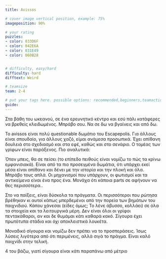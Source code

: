 ```yaml
---
title: Avissos

# cover image vertical position, example: 75%
imageposition: 90%

# your rating
puzzles:
- color: 033D6F
- color: 042E6A
- color: 031E49
- color: 060B28


# difficulty, easy/hard
difficulty: hard
difftext: Weird

# teamsize
team: 2-4

# put your tags here. possible options: recommended,beginners,teamaction
guide:
---
```


Στα βάθη του ωκεανού, σε ένα ερευνητικό κέντρο και εσύ πάλι κατάφερες να βρεθείς κλειδωμένος. Μπράβο σου. Να σε δω να βγαίνεις και από δω.

Το avissos είναι πολύ questionable δωμάτιο του Escapepolis. Για άλλους είναι σπουδαίο, για άλλους χαζό, είμαι ανάμεσα προσωπικά. Έχει απίθανη δουλειά στο σχεδιασμό και στα εφέ, καθώς και στο σενάριο.
Ο τομέας των γρίφων είναι παράξενος. Πιο αναλυτικά:

Όταν μπεις, θα σε πείσει (το επίπεδο πειθούς είναι νομίζω το πώς τα κρίνω εμφανισιακά). Είναι από τα πιο προσεγμένα δωμάτια, ότι υπάρχει εκεί μέσα είναι απίθανο και δένει με την ιστορία και την πλοκή και όλα.
Μπράβο τους απλά. Οι μηχανισμοί που υπάρχουν, οι φωτισμοί και τα αντικείμενα είναι ένα προς ένα. Μονάχα ότι κάποια parts σε αφήνουν να θες περισσότερα..

Στο να παίξεις, είναι δύσκολα τα πράγματα. Οι περισσότεροι που ρώτησα βρέθηκαν κι αυτοί κάπως μπερδεμένοι από την πορεία των βημάτων του παιχνιδιού. Κάπου χάνεσαι (είδες όμως; Το λένε άβυσσο, κολλάει) σε όλα τα στοιχεία και
τα λειτουργικά μέρη. Δεν είναι όλοι οι γρίφοι πεντακάθαροι, αν και δε θυμάμαι κάτι καθαρά κακό. Σίγουρα έχει πρωτότυπα στάδια και όχι αποκλειστικά λουκέτα.

Μοναδικό σίγουρα και νομίζω δεν πρέπει να το προσπεράσεις. Ίσως λύσεις λιγότερα από ότι περιμένεις, αλλά σιγά το πράγμα. Είναι καλό παιχνίδι στην τελική.

4 του βάζω, γιατί σίγουρα είναι κάτι παραπάνω από μέτριο
